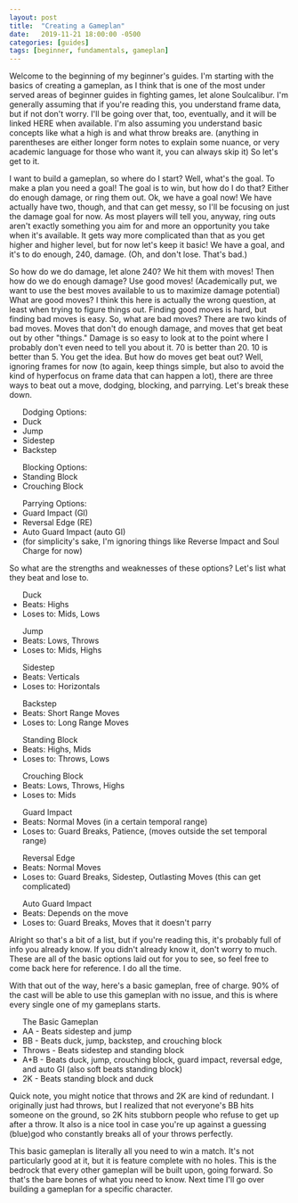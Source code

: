 ```yaml
---
layout: post
title:  "Creating a Gameplan"
date:   2019-11-21 18:00:00 -0500
categories: [guides]
tags: [beginner, fundamentals, gameplan]
---
```

Welcome to the beginning of my beginner's guides. I'm starting with the basics of creating a gameplan, as I think that is one of the most under served areas of beginner guides in fighting games, let alone Soulcalibur. I'm generally assuming that if you're reading this, you understand frame data, but if not don't worry. I'll be going over that, too, eventually, and it will be linked HERE when available. I'm also assuming you understand basic concepts like what a high is and what throw breaks are. (anything in parentheses are either longer form notes to explain some nuance, or very academic language for those who want it, you can always skip it) So let's get to it.

I want to build a gameplan, so where do I start? Well, what's the goal. To make a plan you need a goal! The goal is to win, but how do I do that? Either do enough damage, or ring them out. Ok, we have a goal now! We have actually have two, though, and that can get messy, so I'll be focusing on just the damage goal for now. As most players will tell you, anyway, ring outs aren't exactly something you aim for and more an opportunity you take when it's available. It gets way more complicated than that as you get higher and higher level, but for now let's keep it basic! We have a goal, and it's to do enough, 240, damage. (Oh, and don't lose. That's bad.)

So how do we do damage, let alone 240? We hit them with moves! Then how do we do enough damage? Use good moves! (Academically put, we want to use the best moves available to us to maximize damage potential) What are good moves? I think this here is actually the wrong question, at least when trying to figure things out. Finding good moves is hard, but finding bad moves is easy. So, what are bad moves? There are two kinds of bad moves. Moves that don't do enough damage, and moves that get beat out by other "things." Damage is so easy to look at to the point where I probably don't even need to tell you about it. 70 is better than 20. 10 is better than 5. You get the idea. But how do moves get beat out? Well, ignoring frames for now (to again, keep things simple, but also to avoid the kind of hyperfocus on frame data that can happen a lot), there are three ways to beat out a move, dodging, blocking, and parrying. Let's break these down.

<ul>Dodging Options:
<li>Duck</li>
<li>Jump</li>
<li>Sidestep</li>
<li>Backstep</li>
</ul>

<ul>Blocking Options:
<li>Standing Block</li>
<li>Crouching Block</li>
</ul>

<ul>Parrying Options:
<li>Guard Impact (GI)</li>
<li>Reversal Edge (RE)</li>
<li>Auto Guard Impact (auto GI)</li>
<li>(for simplicity's sake, I'm ignoring things like Reverse Impact and Soul Charge for now)</li>
</ul>

So what are the strengths and weaknesses of these options? Let's list what they beat and lose to.

<ul>Duck
<li>Beats: Highs</li>
<li>Loses to: Mids, Lows</li>
</ul>

<ul>Jump
<li>Beats: Lows, Throws</li>
<li>Loses to: Mids, Highs</li>
</ul>

<ul>Sidestep
<li>Beats: Verticals</li>
<li>Loses to: Horizontals</li>
</ul>

<ul>Backstep
<li>Beats: Short Range Moves</li>
<li>Loses to: Long Range Moves</li>
</ul>

<ul>Standing Block
<li>Beats: Highs, Mids</li>
<li>Loses to: Throws, Lows</li>
</ul>

<ul>Crouching Block
<li>Beats: Lows, Throws, Highs</li>
<li>Loses to: Mids</li>
</ul>

<ul>Guard Impact
<li>Beats: Normal Moves (in a certain temporal range)</li>
<li>Loses to: Guard Breaks, Patience, (moves outside the set temporal range)</li>
</ul>

<ul>Reversal Edge
<li>Beats: Normal Moves</li>
<li>Loses to: Guard Breaks, Sidestep, Outlasting Moves (this can get complicated)</li>
</ul>

<ul>Auto Guard Impact
<li>Beats: Depends on the move</li>
<li>Loses to: Guard Breaks, Moves that it doesn't parry</li>
</ul>

Alright so that's a bit of a list, but if you're reading this, it's probably full of info you already know. If you didn't already know it, don't worry to much. These are all of the basic options laid out for you to see, so feel free to come back here for reference. I do all the time.

With that out of the way, here's a basic gameplan, free of charge. 90% of the cast will be able to use this gameplan with no issue, and this is where every single one of my gameplans starts.

<ul>The Basic Gameplan
<li>AA - Beats sidestep and jump</li>
<li>BB - Beats duck, jump, backstep, and crouching block</li>
<li>Throws - Beats sidestep and standing block</li>
<li>A+B - Beats duck, jump, crouching block, guard impact, reversal edge, and auto GI (also soft beats standing block)</li>
<li>2K - Beats standing block and duck</li>
</ul>

Quick note, you might notice that throws and 2K are kind of redundant. I originally just had throws, but I realized that not everyone's BB hits someone on the ground, so 2K hits stubborn people who refuse to get up after a throw. It also is a nice tool in case you're up against a guessing (blue)god who constantly breaks all of your throws perfectly.

This basic gameplan is literally all you need to win a match. It's not particularly good at it, but it is feature complete with no holes. This is the bedrock that every other gameplan will be built upon, going forward. So that's the bare bones of what you need to know. Next time I'll go over building a gameplan for a specific character.